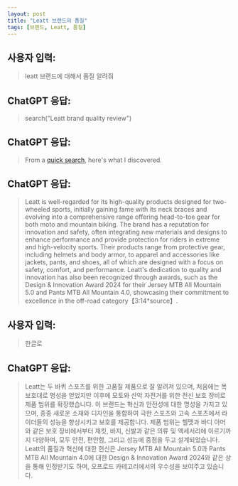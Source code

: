 ```yaml
---
layout: post
title: "Leatt 브랜드의 품질"
tags: [브랜드, Leatt, 품질]
---
```


## 사용자 입력:
> leatt 브랜드에 대해서 품질 알려줘

## ChatGPT 응답:
> search("Leatt brand quality review")

## ChatGPT 응답:
> From a [quick search](https://chat.openai.com/backend-api/bing/redirect?query=Leatt%20brand%20quality%20review), here's what I discovered.

## ChatGPT 응답:
> Leatt is well-regarded for its high-quality products designed for two-wheeled sports, initially gaining fame with its neck braces and evolving into a comprehensive range offering head-to-toe gear for both moto and mountain biking. The brand has a reputation for innovation and safety, often integrating new materials and designs to enhance performance and provide protection for riders in extreme and high-velocity sports. Their products range from protective gear, including helmets and body armor, to apparel and accessories like jackets, pants, and shoes, all of which are designed with a focus on safety, comfort, and performance. Leatt's dedication to quality and innovation has also been recognized through awards, such as the Design & Innovation Award 2024 for their Jersey MTB All Mountain 5.0 and Pants MTB All Mountain 4.0, showcasing their commitment to excellence in the off-road category【3:14†source】.

## 사용자 입력:
> 한글로

## ChatGPT 응답:
> Leatt는 두 바퀴 스포츠를 위한 고품질 제품으로 잘 알려져 있으며, 처음에는 목 보호대로 명성을 얻었지만 이후에 모토와 산악 자전거를 위한 전신 보호 장비로 제품 범위를 확장했습니다. 이 브랜드는 혁신과 안전성에 대한 명성을 가지고 있으며, 종종 새로운 소재와 디자인을 통합하여 극한 스포츠와 고속 스포츠에서 라이더들의 성능을 향상시키고 보호를 제공합니다. 제품 범위는 헬멧과 바디 아머와 같은 보호 장비에서부터 재킷, 바지, 신발과 같은 의류 및 액세서리에 이르기까지 다양하며, 모두 안전, 편안함, 그리고 성능에 중점을 두고 설계되었습니다. Leatt의 품질과 혁신에 대한 헌신은 Jersey MTB All Mountain 5.0과 Pants MTB All Mountain 4.0에 대한 Design & Innovation Award 2024와 같은 상을 통해 인정받기도 하며, 오프로드 카테고리에서의 우수성을 보여주고 있습니다.


